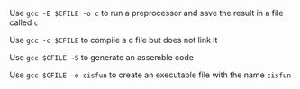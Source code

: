 Use `gcc -E $CFILE -o c` to run a preprocessor and save the result in a file called `c`

Use `gcc -c $CFILE` to compile a c file but does not link it

Use `gcc $CFILE -S` to generate an assemble code 

Use `gcc $CFILE -o cisfun` to create an executable file with the name `cisfun`
